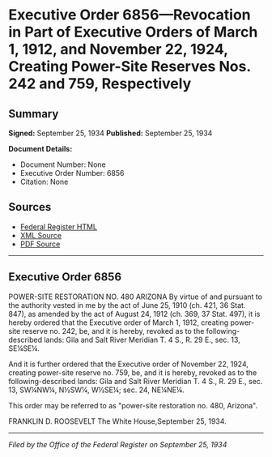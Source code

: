 # Executive Order 6856—Revocation in Part of Executive Orders of March 1, 1912, and November 22, 1924, Creating Power-Site Reserves Nos. 242 and 759, Respectively

## Summary

**Signed:** September 25, 1934
**Published:** September 25, 1934

**Document Details:**
- Document Number: None
- Executive Order Number: 6856
- Citation: None

## Sources
- [Federal Register HTML](https://www.presidency.ucsb.edu/documents/executive-order-6856-revocation-part-executive-orders-march-1-1912-and-november-22-1924)
- [XML Source](None)
- [PDF Source](None)

---

## Executive Order 6856

POWER-SITE RESTORATION NO. 480
ARIZONA
By virtue of and pursuant to the authority vested in me by the act of June 25, 1910 (ch. 421, 36 Stat. 847), as amended by the act of August 24, 1912 (ch. 369, 37 Stat. 497), it is hereby ordered that the Executive order of March 1, 1912, creating power-site reserve no. 242, be, and it is hereby, revoked as to the following-described lands:
Gila and Salt River Meridian
T. 4 S., R. 29 E., sec. 13, SE¼SE¼.

And it is further ordered that the Executive order of November 22, 1924, creating power-site reserve no. 759, be, and it is hereby, revoked as to the following-described lands:
Gila and Salt River Meridian
T. 4 S., R. 29 E., sec. 13, SW¼NW¼, N½SW¼, W½SE¼;
sec. 24, NE¼NE¼.

This order may be referred to as "power-site restoration no. 480, Arizona".

FRANKLIN D. ROOSEVELT
The White House,September 25, 1934.

---

*Filed by the Office of the Federal Register on September 25, 1934*

